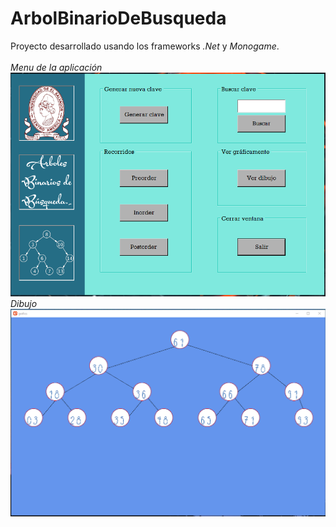 ﻿# ArbolBinarioDeBusqueda

Proyecto desarrollado usando los frameworks *.Net* y *Monogame*.<br>
<br>
*Menu de la aplicación*
![Meain menu](https://raw.githubusercontent.com/us21003/ArbolBinarioDeBusqueda/main/Project91/screenshot.png)
<br>
*Dibujo*
![graphic](https://raw.githubusercontent.com/us21003/ArbolBinarioDeBusqueda/main/Project91/grafic.png)
